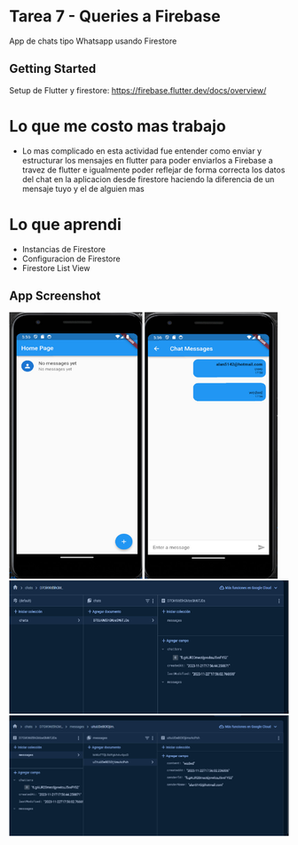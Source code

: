 # Tarea 7 - Queries a Firebase

App de chats tipo Whatsapp usando Firestore

## Getting Started

Setup de Flutter y firestore:
https://firebase.flutter.dev/docs/overview/

# Lo que me costo mas trabajo
* Lo mas complicado en esta actividad fue entender como enviar y estructurar los mensajes en flutter para poder enviarlos a Firebase a travez de flutter e igualmente poder reflejar de forma correcta los datos del chat en la aplicacion desde firestore haciendo la diferencia de un mensaje tuyo y el de alguien mas


# Lo que aprendi
* Instancias de Firestore
* Configuracion de Firestore
* Firestore List View

## App Screenshot

<img src="screenshot/Capture0.jpg" width="240" height="480" />
<img src="screenshot/Capture1.jpg" width="240" height="480" />
<img src="screenshot/Capture2.jpg" width="720" height="240" />
<img src="screenshot/Capture3.jpg" width="720" height="240" />
